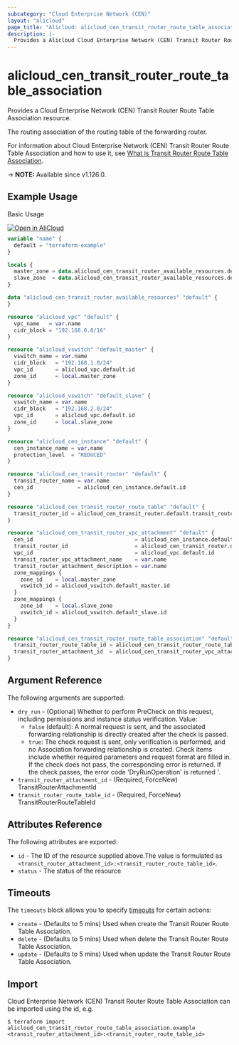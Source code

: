 ```yaml
---
subcategory: "Cloud Enterprise Network (CEN)"
layout: "alicloud"
page_title: "Alicloud: alicloud_cen_transit_router_route_table_association"
description: |-
  Provides a Alicloud Cloud Enterprise Network (CEN) Transit Router Route Table Association resource.
---
```


# alicloud_cen_transit_router_route_table_association

Provides a Cloud Enterprise Network (CEN) Transit Router Route Table Association resource.

The routing association of the routing table of the forwarding router.

For information about Cloud Enterprise Network (CEN) Transit Router Route Table Association and how to use it, see [What is Transit Router Route Table Association](https://www.alibabacloud.com/help/en/cen/developer-reference/api-cbn-2017-09-12-associatetransitrouterattachmentwithroutetable).

-> **NOTE:** Available since v1.126.0.

## Example Usage

Basic Usage

<div style="display: block;margin-bottom: 40px;"><div class="oics-button" style="float: right;position: absolute;margin-bottom: 10px;">
  <a href="https://api.aliyun.com/terraform?resource=alicloud_cen_transit_router_route_table_association&exampleId=1404d232-00a0-8df7-6439-13be0307890b7432a7ba&activeTab=example&spm=docs.r.cen_transit_router_route_table_association.0.1404d23200&intl_lang=EN_US" target="_blank">
    <img alt="Open in AliCloud" src="https://img.alicdn.com/imgextra/i1/O1CN01hjjqXv1uYUlY56FyX_!!6000000006049-55-tps-254-36.svg" style="max-height: 44px; max-width: 100%;">
  </a>
</div></div>

```terraform
variable "name" {
  default = "terraform-example"
}

locals {
  master_zone = data.alicloud_cen_transit_router_available_resources.default.resources[0].master_zones[0]
  slave_zone  = data.alicloud_cen_transit_router_available_resources.default.resources[0].slave_zones[1]
}

data "alicloud_cen_transit_router_available_resources" "default" {
}

resource "alicloud_vpc" "default" {
  vpc_name   = var.name
  cidr_block = "192.168.0.0/16"
}

resource "alicloud_vswitch" "default_master" {
  vswitch_name = var.name
  cidr_block   = "192.168.1.0/24"
  vpc_id       = alicloud_vpc.default.id
  zone_id      = local.master_zone
}

resource "alicloud_vswitch" "default_slave" {
  vswitch_name = var.name
  cidr_block   = "192.168.2.0/24"
  vpc_id       = alicloud_vpc.default.id
  zone_id      = local.slave_zone
}

resource "alicloud_cen_instance" "default" {
  cen_instance_name = var.name
  protection_level  = "REDUCED"
}

resource "alicloud_cen_transit_router" "default" {
  transit_router_name = var.name
  cen_id              = alicloud_cen_instance.default.id
}

resource "alicloud_cen_transit_router_route_table" "default" {
  transit_router_id = alicloud_cen_transit_router.default.transit_router_id
}

resource "alicloud_cen_transit_router_vpc_attachment" "default" {
  cen_id                                = alicloud_cen_instance.default.id
  transit_router_id                     = alicloud_cen_transit_router.default.transit_router_id
  vpc_id                                = alicloud_vpc.default.id
  transit_router_vpc_attachment_name    = var.name
  transit_router_attachment_description = var.name
  zone_mappings {
    zone_id    = local.master_zone
    vswitch_id = alicloud_vswitch.default_master.id
  }
  zone_mappings {
    zone_id    = local.slave_zone
    vswitch_id = alicloud_vswitch.default_slave.id
  }
}

resource "alicloud_cen_transit_router_route_table_association" "default" {
  transit_router_route_table_id = alicloud_cen_transit_router_route_table.default.transit_router_route_table_id
  transit_router_attachment_id  = alicloud_cen_transit_router_vpc_attachment.default.transit_router_attachment_id
}
```

## Argument Reference

The following arguments are supported:
* `dry_run` - (Optional) Whether to perform PreCheck on this request, including permissions and instance status verification. Value:
  - `false` (default): A normal request is sent, and the associated forwarding relationship is directly created after the check is passed.
  - `true`: The check request is sent, only verification is performed, and no Association forwarding relationship is created. Check items include whether required parameters and request format are filled in. If the check does not pass, the corresponding error is returned. If the check passes, the error code 'DryRunOperation' is returned '.
* `transit_router_attachment_id` - (Required, ForceNew) TransitRouterAttachmentId
* `transit_router_route_table_id` - (Required, ForceNew) TransitRouterRouteTableId

## Attributes Reference

The following attributes are exported:
* `id` - The ID of the resource supplied above.The value is formulated as `<transit_router_attachment_id>:<transit_router_route_table_id>`.
* `status` - The status of the resource

## Timeouts

The `timeouts` block allows you to specify [timeouts](https://developer.hashicorp.com/terraform/language/resources/syntax#operation-timeouts) for certain actions:
* `create` - (Defaults to 5 mins) Used when create the Transit Router Route Table Association.
* `delete` - (Defaults to 5 mins) Used when delete the Transit Router Route Table Association.
* `update` - (Defaults to 5 mins) Used when update the Transit Router Route Table Association.

## Import

Cloud Enterprise Network (CEN) Transit Router Route Table Association can be imported using the id, e.g.

```shell
$ terraform import alicloud_cen_transit_router_route_table_association.example <transit_router_attachment_id>:<transit_router_route_table_id>
```